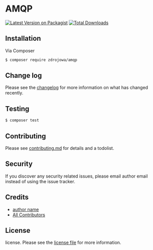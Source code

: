 # AMQP

[![Latest Version on Packagist][ico-version]][link-packagist]
[![Total Downloads][ico-downloads]][link-downloads]

## Installation

Via Composer

``` bash
$ composer require zdrojowa/amqp
```

## Change log

Please see the [changelog](changelog.md) for more information on what has changed recently.

## Testing

``` bash
$ composer test
```

## Contributing

Please see [contributing.md](contributing.md) for details and a todolist.

## Security

If you discover any security related issues, please email author email instead of using the issue tracker.

## Credits

- [author name][link-author]
- [All Contributors][link-contributors]

## License

license. Please see the [license file](license.md) for more information.

[ico-version]: https://img.shields.io/packagist/v/zdrojowa/amqp.svg?style=flat-square
[ico-downloads]: https://img.shields.io/packagist/dt/zdrojowa/amqp.svg?style=flat-square

[link-packagist]: https://packagist.org/packages/zdrojowa/amqp
[link-downloads]: https://packagist.org/packages/zdrojowa/amqp
[link-author]: https://github.com/zdrojowa
[link-contributors]: ../../contributors

